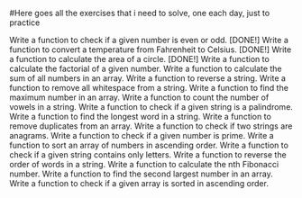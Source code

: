 #Here goes all the exercises that i need to solve, one each day, just to practice

Write a function to check if a given number is even or odd. [DONE!]
Write a function to convert a temperature from Fahrenheit to Celsius. [DONE!]
Write a function to calculate the area of a circle. [DONE!]
Write a function to calculate the factorial of a given number.
Write a function to calculate the sum of all numbers in an array.
Write a function to reverse a string.
Write a function to remove all whitespace from a string.
Write a function to find the maximum number in an array.
Write a function to count the number of vowels in a string.
Write a function to check if a given string is a palindrome.
Write a function to find the longest word in a string.
Write a function to remove duplicates from an array.
Write a function to check if two strings are anagrams.
Write a function to check if a given number is prime.
Write a function to sort an array of numbers in ascending order.
Write a function to check if a given string contains only letters.
Write a function to reverse the order of words in a string.
Write a function to calculate the nth Fibonacci number.
Write a function to find the second largest number in an array.
Write a function to check if a given array is sorted in ascending order.